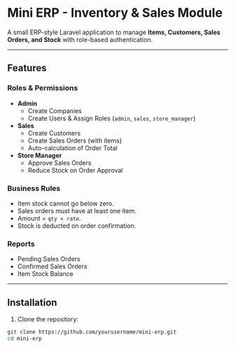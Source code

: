 # Mini ERP - Inventory & Sales Module

A small ERP-style Laravel application to manage **Items, Customers, Sales Orders, and Stock** with role-based authentication.

---

## Features

### Roles & Permissions
- **Admin**
  - Create Companies
  - Create Users & Assign Roles (`admin`, `sales`, `store_manager`)
- **Sales**
  - Create Customers
  - Create Sales Orders (with items)
  - Auto-calculation of Order Total
- **Store Manager**
  - Approve Sales Orders
  - Reduce Stock on Order Approval

### Business Rules
- Item stock cannot go below zero.
- Sales orders must have at least one item.
- Amount = `qty × rate`.
- Stock is deducted on order confirmation.

### Reports
- Pending Sales Orders
- Confirmed Sales Orders
- Item Stock Balance

---

## Installation

1. Clone the repository:

```bash
git clone https://github.com/yourusername/mini-erp.git
cd mini-erp
